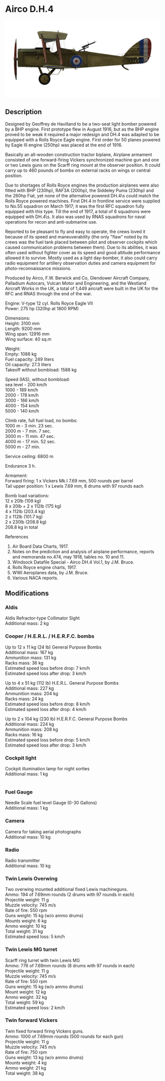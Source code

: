 # Airco D.H.4  
  
![aircodh4](../images/aircodh4.png)  
  
## Description  
  
Designed by Geoffrey de Havilland to be a two-seat light bomber powered by a BHP engine. First prototype flew in August 1916, but as the BHP engine proved to be weak it required a major redesign and DH.4 was adapted to be equipped with a Rolls Royce Eagle engine. First order for 50 planes powered by Eagle III engine (250hp) was placed at the end of 1916.  
  
Basically an all-wooden construction tractor biplane, Airplane armament consisted of one forward-firing Vickers synchronized machine gun and one or two Lewis guns on the Scarff ring mount at the observer position. It could carry up to 460 pounds of bombs on external racks on wings or central position.  
  
Due to shortages of Rolls Royce engines the production airplanes were also fitted with BHP (230hp), RAF3A (200hp), the Siddeley Puma (230hp) and the 260hp Fiat, yet none of the alternative powered DH.4\s could match the Rolls Royce powered machines. First DH.4 in frontline service were supplied to No.55 squadron on March 1917; it was the first RFC squadron fully equipped with this type. Till the end of 1917, a total of 6 squadrons were equipped with DH.4\s. It also was used by RNAS squadrons for naval operations for recon and anti-submarine use.  
  
Reported to be pleasant to fly and easy to operate, the crews loved it because of its speed and maneuverability (the only "flaw" noted by its crews was the fuel tank placed between pilot and observer cockpits which caused communication problems between them). Due to its abilities, it was often used without fighter cover as its speed and good altitude performance allowed it to survive. Mostly used as a light day-bomber, it also could carry radio equipment for artillery observation duties and camera equipment for photo-reconnaissance missions.  
  
Produced by Airco, F.W. Berwick and Co, Glendower Aircraft Company, Palladium Autocars, Vulcan Motor and Engineering, and the Westland Aircraft Works in the UK, a total of 1,449 aircraft were built in the UK for the RFC and RNAS through the end of the war.  
  
  
Engine: V-type 12 cyl. Rolls Royce Eagle VII  
Power: 275 hp (320hp at 1800 RPM)  
  
Dimensions:  
Height: 3100 mm  
Length: 9200 mm  
Wing span: 12916 mm  
Wing surface: 40 sq.m  
  
Weight:  
Empty: 1088 kg  
Fuel capacity: 249 liters  
Oil capacity: 27.3 liters  
Takeoff without bombload: 1588 kg  
  
Speed (IAS), without bombload:  
sea level - 200 km/h  
1000 - 189 km/h  
2000 - 178 km/h  
3000 - 166 km/h  
4000 - 154 km/h  
5000 - 140 km/h  
  
Climb rate, full fuel load, no bombs:  
1000 m -  3 min. 23 sec.  
2000 m -  7 min. 7 sec.  
3000 m - 11 min. 47 sec.  
4000 m - 17 min. 52 sec.  
5000 m - 27 min.  
  
Service ceiling: 6800 m  
  
Endurance 3 h.  
  
Armament:  
Forward firing: 1 x Vickers Mk.I 7.69 mm, 500 rounds per barrel  
Tail upper position: 1 x Lewis 7.69 mm, 8 drums with 97 rounds each  
  
Bomb load variations:  
12 x 20lb (109 kg)  
8 x 20lb + 2 x 112lb (175 kg)  
4 x 112lb (203.4 kg)  
2 x 112lb (101.7 kg)  
2 x 230lb (208.8 kg)  
208.8 kg in total  
  
References  
1) Air Board Data Charts, 1917.  
2) Notes on the prediction and analysis of airplane performance, reports and memoranda no.474, may 1918, tables no. 10 and 11.  
3) Windsock Datafile Special - Airco DH.4 Vol.1, by J.M. Bruce.  
4) Rolls Royce engine charts, 1917.  
5) WWI Aeroplanes data, by J.M. Bruce.  
6) Various NACA reports.  
  
## Modifications  
  
  
### Aldis  
  
Aldis Refractor-type Collimator Sight  
Additional mass: 2 kg  
  
  
### Cooper / H.E.R.L. / H.E.R.F.C. bombs  
  
Up to 12 x 11 kg (24 lb) General Purpose Bombs  
Additional mass: 167 kg  
Ammunition mass: 131 kg  
Racks mass: 36 kg  
Estimated speed loss before drop: 7 km/h  
Estimated speed loss after drop: 3 km/h  
  
Up to 4 x 51 kg (112 lb) H.E.R.L. General Purpose Bombs  
Additional mass: 227 kg  
Ammunition mass: 204 kg  
Racks mass: 24 kg  
Estimated speed loss before drop: 8 km/h  
Estimated speed loss after drop: 4 km/h  
  
Up to 2 x 104 kg (230 lb) H.E.R.F.C. General Purpose Bombs  
Additional mass: 224 kg  
Ammunition mass: 208 kg  
Racks mass: 16 kg  
Estimated speed loss before drop: 5 km/h  
Estimated speed loss after drop: 3 km/h  ﻿
  
### Cockpit light  
  
Cockpit illumination lamp for night sorties  
Additional mass: 1 kg  
  ﻿
  
### Fuel Gauge  
  
Needle Scale fuel level Gauge (0-30 Gallons)  
Additional mass: 1 kg  
  
  
### Camera  
  
Camera for taking aerial photographs  
Additional mass: 10 kg  
  
  
### Radio  
  
Radio transmitter  
Additional mass: 10 kg  ﻿
  
### Twin Lewis Overwing  
  
Two overwing mounted additional fixed Lewis machineguns.  
Ammo: 194 of 7.69mm rounds (2 drums with 97 rounds in each)  
Projectile weight: 11 g  
Muzzle velocity: 745 m/s  
Rate of fire: 550 rpm  
Guns weight: 15 kg (w/o ammo drums)  
Mounts weight: 6 kg  
Ammo weight: 10 kg  
Total weight: 31 kg  
Estimated speed loss: 5 km/h  ﻿
  
### Twin Lewis MG turret  
  
Scarff ring turret with twin Lewis MG  
Ammo: 776 of 7.69mm rounds (8 drums with 97 rounds in each)  
Projectile weight: 11 g  
Muzzle velocity: 745 m/s  
Rate of fire: 550 rpm  
Guns weight: 15 kg (w/o ammo drums)  
Mount weight: 12 kg  
Ammo weight: 32 kg  
Total weight: 59 kg  
Estimated speed loss: 2 km/h  ﻿
  
### Twin forward Vickers  
  
Twin fixed forward firing Vickers guns.  
Ammo: 1000 of 7.69mm rounds (500 rounds for each gun)  
Projectile weight: 11 g  
Muzzle velocity: 745 m/s  
Rate of fire: 750 rpm  
Guns weight: 13 kg (w/o ammo drums)  
Mounts weight: 4 kg  
Ammo weight: 21 kg  
Total weight: 38 kg  